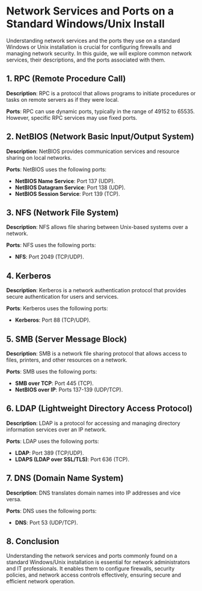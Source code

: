 # Network Services and Ports on a Standard Windows/Unix Install

Understanding network services and the ports they use on a standard Windows or Unix installation is crucial for configuring firewalls and managing network security. In this guide, we will explore common network services, their descriptions, and the ports associated with them.

## 1. RPC (Remote Procedure Call)

**Description**: RPC is a protocol that allows programs to initiate procedures or tasks on remote servers as if they were local.

**Ports**: RPC can use dynamic ports, typically in the range of 49152 to 65535. However, specific RPC services may use fixed ports.

## 2. NetBIOS (Network Basic Input/Output System)

**Description**: NetBIOS provides communication services and resource sharing on local networks.

**Ports**: NetBIOS uses the following ports:
- **NetBIOS Name Service**: Port 137 (UDP).
- **NetBIOS Datagram Service**: Port 138 (UDP).
- **NetBIOS Session Service**: Port 139 (TCP).

## 3. NFS (Network File System)

**Description**: NFS allows file sharing between Unix-based systems over a network.

**Ports**: NFS uses the following ports:
- **NFS**: Port 2049 (TCP/UDP).

## 4. Kerberos

**Description**: Kerberos is a network authentication protocol that provides secure authentication for users and services.

**Ports**: Kerberos uses the following ports:
- **Kerberos**: Port 88 (TCP/UDP).

## 5. SMB (Server Message Block)

**Description**: SMB is a network file sharing protocol that allows access to files, printers, and other resources on a network.

**Ports**: SMB uses the following ports:
- **SMB over TCP**: Port 445 (TCP).
- **NetBIOS over IP**: Ports 137-139 (UDP/TCP).

## 6. LDAP (Lightweight Directory Access Protocol)

**Description**: LDAP is a protocol for accessing and managing directory information services over an IP network.

**Ports**: LDAP uses the following ports:
- **LDAP**: Port 389 (TCP/UDP).
- **LDAPS (LDAP over SSL/TLS)**: Port 636 (TCP).

## 7. DNS (Domain Name System)

**Description**: DNS translates domain names into IP addresses and vice versa.

**Ports**: DNS uses the following ports:
- **DNS**: Port 53 (UDP/TCP).

## 8. Conclusion

Understanding the network services and ports commonly found on a standard Windows/Unix installation is essential for network administrators and IT professionals. It enables them to configure firewalls, security policies, and network access controls effectively, ensuring secure and efficient network operation.


